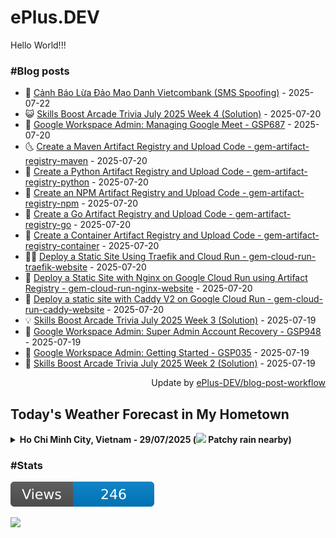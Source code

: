 # ePlus.DEV

Hello World!!!

### #Blog posts

- 🧰 [Cảnh Báo Lừa Đảo Mạo Danh Vietcombank &lpar;SMS Spoofing&rpar;](https://eplus.dev/canh-bao-lua-dao-mao-danh-vietcombank-sms-spoofing) - 2025-07-22 
- 😺 [Skills Boost Arcade Trivia July 2025 Week 4 &lpar;Solution&rpar;](https://eplus.dev/skills-boost-arcade-trivia-july-2025-week-4-solution) - 2025-07-20 
- 🗽 [Google Workspace Admin: Managing Google Meet - GSP687](https://eplus.dev/google-workspace-admin-managing-google-meet-gsp687) - 2025-07-20 
- 🌜 [Create a Maven Artifact Registry and Upload Code - gem-artifact-registry-maven](https://eplus.dev/create-a-maven-artifact-registry-and-upload-code-gem-artifact-registry-maven) - 2025-07-20 
- 📝 [Create a Python Artifact Registry and Upload Code - gem-artifact-registry-python](https://eplus.dev/create-a-python-artifact-registry-and-upload-code-gem-artifact-registry-python) - 2025-07-20 
- 🚀 [Create an NPM Artifact Registry and Upload Code - gem-artifact-registry-npm](https://eplus.dev/create-an-npm-artifact-registry-and-upload-code-gem-artifact-registry-npm) - 2025-07-20 
- 💼 [Create a Go Artifact Registry and Upload Code - gem-artifact-registry-go](https://eplus.dev/create-a-go-artifact-registry-and-upload-code-gem-artifact-registry-go) - 2025-07-20 
- 🦣 [Create a Container Artifact Registry and Upload Code - gem-artifact-registry-container](https://eplus.dev/create-a-container-artifact-registry-and-upload-code-gem-artifact-registry-container) - 2025-07-20 
- 👨‍🏫 [Deploy a Static Site Using Traefik and Cloud Run - gem-cloud-run-traefik-website](https://eplus.dev/deploy-a-static-site-using-traefik-and-cloud-run-gem-cloud-run-traefik-website) - 2025-07-20 
- 🔭 [Deploy a Static Site with Nginx on Google Cloud Run using Artifact Registry - gem-cloud-run-nginx-website](https://eplus.dev/deploy-a-static-site-with-nginx-on-google-cloud-run-using-artifact-registry-gem-cloud-run-nginx-website) - 2025-07-20 
- 🤡 [Deploy a static site with Caddy V2 on Google Cloud Run - gem-cloud-run-caddy-website](https://eplus.dev/deploy-a-static-site-with-caddy-v2-on-google-cloud-run-gem-cloud-run-caddy-website) - 2025-07-20 
- 💡 [Skills Boost Arcade Trivia July 2025 Week 3 &lpar;Solution&rpar;](https://eplus.dev/skills-boost-arcade-trivia-july-2025-week-3-solution) - 2025-07-19 
- 🦣 [Google Workspace Admin: Super Admin Account Recovery - GSP948](https://eplus.dev/google-workspace-admin-super-admin-account-recovery-gsp948) - 2025-07-19 
- 💪 [Google Workspace Admin: Getting Started - GSP035](https://eplus.dev/google-workspace-admin-getting-started-gsp035) - 2025-07-19 
- 🤡 [Skills Boost Arcade Trivia July 2025 Week 2 &lpar;Solution&rpar;](https://eplus.dev/skills-boost-arcade-trivia-july-2025-week-2-solution) - 2025-07-19 


<div align="right">
    Update by <a target="_blank" href="https://github.com/ePlus-DEV/blog-post-workflow">ePlus-DEV/blog-post-workflow</a>
</div>


## Today's Weather Forecast in My Hometown



<details>
    <summary><b>Ho Chi Minh City, Vietnam - 29/07/2025 (<img src="https://cdn.weatherapi.com/weather/64x64/day/176.png" width="25" /> Patchy rain nearby)</b>
    </summary>

    
<table>
    <tr>
        <th>Hour</th>
        <td>00:00</td><td>01:00</td><td>02:00</td><td>03:00</td><td>04:00</td><td>05:00</td><td>06:00</td><td>07:00</td><td>08:00</td><td>09:00</td><td>10:00</td><td>11:00</td><td>12:00</td><td>13:00</td><td>14:00</td><td>15:00</td><td>16:00</td><td>17:00</td><td>18:00</td><td>19:00</td><td>20:00</td><td>21:00</td><td>22:00</td><td>23:00</td>
    </tr>
    <tr>
        <th>Weather</th>
        <td><img src="https://cdn.weatherapi.com/weather/64x64/night/116.png"></img></td><td><img src="https://cdn.weatherapi.com/weather/64x64/night/113.png"></img></td><td><img src="https://cdn.weatherapi.com/weather/64x64/night/113.png"></img></td><td><img src="https://cdn.weatherapi.com/weather/64x64/night/113.png"></img></td><td><img src="https://cdn.weatherapi.com/weather/64x64/night/113.png"></img></td><td><img src="https://cdn.weatherapi.com/weather/64x64/night/176.png"></img></td><td><img src="https://cdn.weatherapi.com/weather/64x64/day/176.png"></img></td><td><img src="https://cdn.weatherapi.com/weather/64x64/day/353.png"></img></td><td><img src="https://cdn.weatherapi.com/weather/64x64/day/353.png"></img></td><td><img src="https://cdn.weatherapi.com/weather/64x64/day/176.png"></img></td><td><img src="https://cdn.weatherapi.com/weather/64x64/day/176.png"></img></td><td><img src="https://cdn.weatherapi.com/weather/64x64/day/122.png"></img></td><td><img src="https://cdn.weatherapi.com/weather/64x64/day/176.png"></img></td><td><img src="https://cdn.weatherapi.com/weather/64x64/day/353.png"></img></td><td><img src="https://cdn.weatherapi.com/weather/64x64/day/116.png"></img></td><td><img src="https://cdn.weatherapi.com/weather/64x64/day/176.png"></img></td><td><img src="https://cdn.weatherapi.com/weather/64x64/day/119.png"></img></td><td><img src="https://cdn.weatherapi.com/weather/64x64/day/116.png"></img></td><td><img src="https://cdn.weatherapi.com/weather/64x64/day/116.png"></img></td><td><img src="https://cdn.weatherapi.com/weather/64x64/night/116.png"></img></td><td><img src="https://cdn.weatherapi.com/weather/64x64/night/113.png"></img></td><td><img src="https://cdn.weatherapi.com/weather/64x64/night/113.png"></img></td><td><img src="https://cdn.weatherapi.com/weather/64x64/night/113.png"></img></td><td><img src="https://cdn.weatherapi.com/weather/64x64/night/116.png"></img></td>
    </tr>
    <tr>
        <th>Condition</th>
        <td width="200px">Partly Cloudy </td><td width="200px">Clear </td><td width="200px">Clear </td><td width="200px">Clear </td><td width="200px">Clear </td><td width="200px">Patchy rain nearby</td><td width="200px">Patchy rain nearby</td><td width="200px">Light rain shower</td><td width="200px">Light rain shower</td><td width="200px">Patchy rain nearby</td><td width="200px">Patchy rain nearby</td><td width="200px">Overcast </td><td width="200px">Patchy rain nearby</td><td width="200px">Light rain shower</td><td width="200px">Partly Cloudy </td><td width="200px">Patchy rain nearby</td><td width="200px">Cloudy </td><td width="200px">Partly Cloudy </td><td width="200px">Partly Cloudy </td><td width="200px">Partly Cloudy </td><td width="200px">Clear </td><td width="200px">Clear </td><td width="200px">Clear </td><td width="200px">Partly Cloudy </td>
    </tr>
    <tr>
        <th>Temperature</th>
        <td>26.8 °C</td><td>26.5 °C</td><td>26.3 °C</td><td>26.1 °C</td><td>25.7 °C</td><td>25.5 °C</td><td>25.3 °C</td><td>26.8 °C</td><td>28.7 °C</td><td>30.5 °C</td><td>32.2 °C</td><td>33.1 °C</td><td>32.9 °C</td><td>32.4 °C</td><td>32.2 °C</td><td>31.5 °C</td><td>31.4 °C</td><td>31.5 °C</td><td>30.3 °C</td><td>29.4 °C</td><td>30.3 °C</td><td>27.9 °C</td><td>27.5 °C</td><td>27.2 °C</td>
    </tr>
    <tr>
        <th>Wind</th>
        <td>14 kph</td><td>13.3 kph</td><td>11.9 kph</td><td>9.7 kph</td><td>8.3 kph</td><td>8.3 kph</td><td>9.4 kph</td><td>12.6 kph</td><td>18.4 kph</td><td>22.7 kph</td><td>23.8 kph</td><td>23.8 kph</td><td>21.2 kph</td><td>19.8 kph</td><td>19.1 kph</td><td>20.9 kph</td><td>22.7 kph</td><td>24.5 kph</td><td>23 kph</td><td>21.2 kph</td><td>20.5 kph</td><td>19.4 kph</td><td>18 kph</td><td>15.1 kph</td>
    </tr>
</table>


<div align="right">
    Updated at: 2025-07-29T13:44:59Z - by <a target="_blank"
        href="https://github.com/ePlus-DEV/weather-forecast">ePlus-DEV/weather-forecast</a>
</div>
</details>


### #Stats

[![Image of counter](https://github.com/ePlus-DEV/view-counter/blob/main/svg/685088620/badge.svg)](https://github.com/ePlus-DEV/view-counter/blob/main/readme/685088620/week.md)

![](https://komarev.com/ghpvc/?username=ePlus-DEV&style=for-the-badge)
